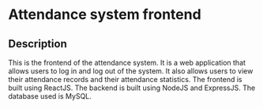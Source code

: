 # Attendance system frontend
## Description
This is the frontend of the attendance system. It is a web application that allows users to log in and log out of the system. It also allows users to view their attendance records and their attendance statistics. The frontend is built using ReactJS. The backend is built using NodeJS and ExpressJS. The database used is MySQL.